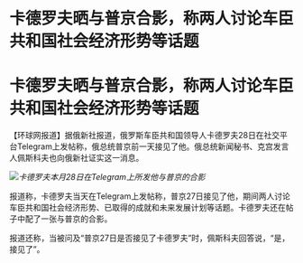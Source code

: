 # 卡德罗夫晒与普京合影，称两人讨论车臣共和国社会经济形势等话题

# 卡德罗夫晒与普京合影，称两人讨论车臣共和国社会经济形势等话题

【环球网报道】据俄新社报道，俄罗斯车臣共和国领导人卡德罗夫28日在社交平台Telegram上发帖称，俄总统普京前一天接见了他。俄总统新闻秘书、克宫发言人佩斯科夫也向俄新社证实这一消息。

![](https://inews.gtimg.com/om_bt/OOBgJXl8O2UV8wrB947oREy4WLUBXSraOmgXH1ubd2S-oAA/1000)_卡德罗夫本月28日在Telegram上所发他与普京的合影_

报道称，卡德罗夫当天在Telegram上发帖称，普京27日接见了他，期间两人讨论车臣共和国社会经济形势、已取得的成就和未来发展计划等话题。卡德罗夫还在帖子中配了一张与普京的合影。

报道还称，当被问及“普京27日是否接见了卡德罗夫”时，佩斯科夫回答说，“是，接见了”。

